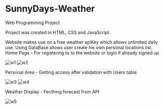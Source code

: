 # SunnyDays-Weather
Web Programming Project

Project was created in HTML, CSS and JavaScript.

Website makes use on a free weather apiKey which allows unlimited daily use.
Using DataBase allows user create his own personal locations list.
Home Page - For registering to to the website or login if already signed up

![w1](https://user-images.githubusercontent.com/72853162/108845680-63123e80-75e6-11eb-90e0-85e3d4dbb899.JPG)
![w2](https://user-images.githubusercontent.com/72853162/108845686-63aad500-75e6-11eb-9434-fd8b0cdd22a4.JPG)

Personal Area - Getting access after validation with Users table

![w3](https://user-images.githubusercontent.com/72853162/108846242-07948080-75e7-11eb-9160-c837a2262ccf.JPG)
![w4](https://user-images.githubusercontent.com/72853162/108846246-082d1700-75e7-11eb-992c-556af21fc621.JPG)

Weather Display - Fecthing forecast from API

![w5](https://user-images.githubusercontent.com/72853162/108846491-4f1b0c80-75e7-11eb-87dc-7154c303b5e0.JPG)

